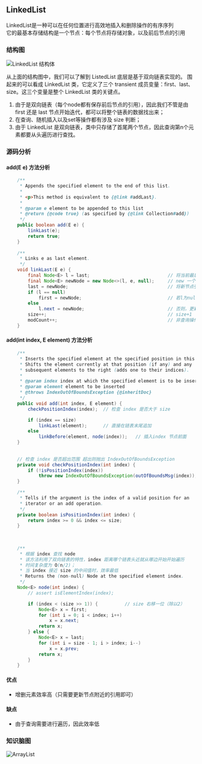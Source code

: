 ## LinkedList
LinkedList是一种可以在任何位置进行高效地插入和删除操作的有序序列  
它的最基本存储结构是一个节点：每个节点将存储对象，以及前后节点的引用


### 结构图
![LinkedList 结构体](https://suifeng-blog.oss-cn-shenzhen.aliyuncs.com/java-collection/LinkedList%E7%BB%93%E6%9E%84%E5%9B%BE.jpg)



从上面的结构图中，我们可以了解到 ListedList 底层是基于双向链表实现的。
围起来的可以看成 LinkedList 类，它定义了三个 transient 成员变量：first、last、size。这三个变量是整个 LinkedList 类的关键点。
1. 由于是双向链表（每个node都有保存前后节点的引用），因此我们不管是由 first 还是 last 节点开始迭代，都可以将整个链表的数据找出来；
2. 在查询、随机插入以及set等操作都有涉及 size 判断；
3. 由于 LinkedList 是双向链表，类中只存储了首尾两个节点，因此查询第n个元素都要从头遍历进行查找。


### 源码分析

#### add(E e) 方法分析
```java
    /**
     * Appends the specified element to the end of this list.
     *
     * <p>This method is equivalent to {@link #addLast}.
     *
     * @param e element to be appended to this list
     * @return {@code true} (as specified by {@link Collection#add})
     */
    public boolean add(E e) {
        linkLast(e);
        return true;
    }
    
    /**
     * Links e as last element.
     */
    void linkLast(E e) {
        final Node<E> l = last;                             // 将当前最后一个元素寄存在 l
        final Node<E> newNode = new Node<>(l, e, null);     // new 一个新节点：pre的引用为l；存储元素为e；next的引用为null
        last = newNode;                                     // 将新节点引用覆盖成员变量 last
        if (l == null)                                      
            first = newNode;                                // 若l为null，说明之前链表为空，此时新节点为首个元素
        else
            l.next = newNode;                               // 否则，更新l的next引用
        size++;                                             // size+1
        modCount++;                                         // 非查询操作 modCount 都会 +1
    }
```

#### add(int index, E element) 方法分析
```java
    /**
     * Inserts the specified element at the specified position in this list.
     * Shifts the element currently at that position (if any) and any
     * subsequent elements to the right (adds one to their indices).
     *
     * @param index index at which the specified element is to be inserted
     * @param element element to be inserted
     * @throws IndexOutOfBoundsException {@inheritDoc}
     */
    public void add(int index, E element) {
        checkPositionIndex(index);  // 检查 index 是否大于 size

        if (index == size)
            linkLast(element);      // 直接在链表末尾追加
        else
            linkBefore(element, node(index));   // 插入index 节点前面
    }
    
    
    // 检查 index 是否超出范围 超出则抛出 IndexOutOfBoundsException
    private void checkPositionIndex(int index) {
        if (!isPositionIndex(index))
            throw new IndexOutOfBoundsException(outOfBoundsMsg(index));
    }

    /**
     * Tells if the argument is the index of a valid position for an
     * iterator or an add operation.
     */
    private boolean isPositionIndex(int index) {
        return index >= 0 && index <= size;
    }
    
    
    
    /**
     * 根据 index 查找 node
     * 该方法利用了双向链表的特性，index 距离哪个链表头近就从哪边开始开始遍历
     * 时间复杂度为 O(n/2)；
     * 当 index 接近 size 的中间值时，效率最低
     * Returns the (non-null) Node at the specified element index.
     */
    Node<E> node(int index) {
        // assert isElementIndex(index);

        if (index < (size >> 1)) {          // size 右移一位（除以2）
            Node<E> x = first;
            for (int i = 0; i < index; i++)
                x = x.next;
            return x;
        } else {
            Node<E> x = last;
            for (int i = size - 1; i > index; i--)
                x = x.prev;
            return x;
        }
    }

```


#### 优点
+ 增删元素效率高（只需要更新节点附近的引用即可）


#### 缺点
+ 由于查询需要进行遍历，因此效率低

### 知识脑图
![ArrayList](https://suifeng-blog.oss-cn-shenzhen.aliyuncs.com/java-collection/linkedList%E8%84%91%E5%9B%BE.jpg)
